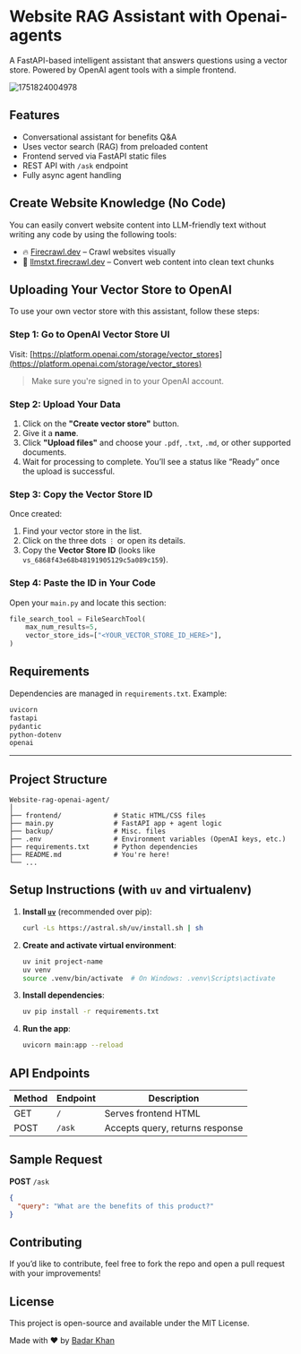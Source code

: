 # Website RAG Assistant with Openai-agents

A FastAPI-based intelligent assistant that answers questions using a vector store. Powered by OpenAI agent tools with a simple frontend.

![1751824004978](image/README/1751824004978.png)

## Features

- Conversational assistant for benefits Q&A
- Uses vector search (RAG) from preloaded content
- Frontend served via FastAPI static files
- REST API with `/ask` endpoint
- Fully async agent handling

## Create Website Knowledge (No Code)

You can easily convert website content into LLM-friendly text without writing any code by using the following tools:

- 🔥 [Firecrawl.dev](https://www.firecrawl.dev) – Crawl websites visually
- 🧠 [llmstxt.firecrawl.dev](https://llmstxt.firecrawl.dev) – Convert web content into clean text chunks

## Uploading Your Vector Store to OpenAI

To use your own vector store with this assistant, follow these steps:

### Step 1: Go to OpenAI Vector Store UI

Visit: [https://platform.openai.com/storage/vector_stores](https://platform.openai.com/storage/vector_stores)

> Make sure you're signed in to your OpenAI account.

### Step 2: Upload Your Data

1. Click on the **"Create vector store"** button.
2. Give it a **name**.
3. Click **"Upload files"** and choose your `.pdf`, `.txt`, `.md`, or other supported documents.
4. Wait for processing to complete. You’ll see a status like “Ready” once the upload is successful.

### Step 3: Copy the Vector Store ID

Once created:

1. Find your vector store in the list.
2. Click on the three dots `⋮` or open its details.
3. Copy the **Vector Store ID** (looks like `vs_6868f43e68b48191905129c5a089c159`).

### Step 4: Paste the ID in Your Code

Open your `main.py` and locate this section:

```python
file_search_tool = FileSearchTool(
    max_num_results=5,
    vector_store_ids=["<YOUR_VECTOR_STORE_ID_HERE>"],
)
```

## Requirements

Dependencies are managed in `requirements.txt`. Example:

```bash
uvicorn
fastapi
pydantic
python-dotenv
openai
```

---

## Project Structure

```
Website-rag-openai-agent/
│
├── frontend/             # Static HTML/CSS files
├── main.py               # FastAPI app + agent logic
├── backup/               # Misc. files
├── .env                  # Environment variables (OpenAI keys, etc.)
├── requirements.txt      # Python dependencies
├── README.md             # You're here!
└── ...
```

## Setup Instructions (with `uv` and virtualenv)

1. **Install [`uv`](https://github.com/astral-sh/uv)** (recommended over pip):

   ```bash
   curl -Ls https://astral.sh/uv/install.sh | sh
   ```
2. **Create and activate virtual environment**:

   ```bash
   uv init project-name
   uv venv
   source .venv/bin/activate  # On Windows: .venv\Scripts\activate
   ```
3. **Install dependencies**:

   ```bash
   uv pip install -r requirements.txt
   ```
4. **Run the app**:

   ```bash
   uvicorn main:app --reload
   ```

## API Endpoints

| Method | Endpoint | Description                     |
| ------ | -------- | ------------------------------- |
| GET    | `/`    | Serves frontend HTML            |
| POST   | `/ask` | Accepts query, returns response |

## Sample Request

**POST** `/ask`

```json
{
  "query": "What are the benefits of this product?"
}
```

## Contributing

If you’d like to contribute, feel free to fork the repo and open a pull request with your improvements!

## License

This project is open-source and available under the MIT License.

Made with ❤️ by [Badar Khan](https://www.linkedin.com/in/badarkhannn/)
